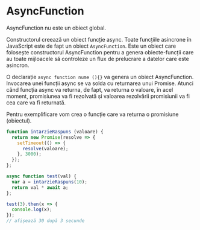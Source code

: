 # AsyncFunction

AsyncFunction nu este un obiect global.

Constructorul creează un obiect funcție async. Toate funcțiile asincrone în JavaScript este de fapt un obiect `AsyncFunction`.
Este un obiect care folosește constructorul AsyncFunction pentru a genera obiecte-funcții care au toate mijloacele să controleze un flux de prelucrare a datelor care este asincron.

O declarație `async function nume (){}` va genera un obiect AsyncFunction. Invocarea unei funcții async se va solda cu returnarea unui Promise. Atunci când funcția async va returna, de fapt, va returna o valoare, în acel moment, promisiunea va fi rezolvată și valoarea rezolvării promisiunii va fi cea care va fi returnată.

Pentru exemplificare vom crea o funcție care va returna o promisiune (obiectul).

```javascript
function intarzieRaspuns (valoare) {
  return new Promise(resolve => {
    setTimeout(() => {
      resolve(valoare);
    }, 3000);
  });
};

async function test(val) {
  var a = intarzieRaspuns(10);
  return val * await a;
};

test(3).then(x => {
  console.log(x);
});
// afișează 30 după 3 secunde
```
